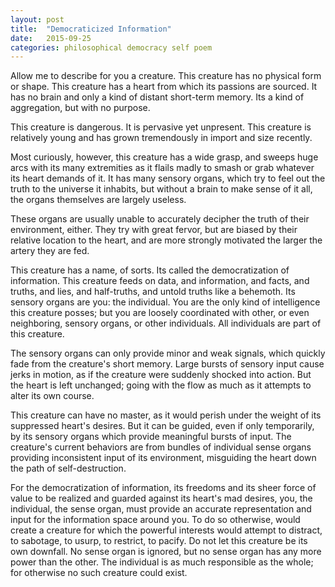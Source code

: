 ```yaml
---
layout: post
title:  "Democraticized Information"
date:   2015-09-25
categories: philosophical democracy self poem
---
```


Allow me to describe for you a creature. This creature has no physical form or shape. This creature has a heart from which its passions are sourced. It has no brain and only a kind of distant short-term memory. Its a kind of aggregation, but with no purpose.

This creature is dangerous. It is pervasive yet unpresent. This creature is relatively young and has grown tremendously in import and size recently.

Most curiously, however, this creature has a wide grasp, and sweeps huge arcs with its many extremities as it flails madly to smash or grab whatever its heart demands of it. It has many sensory organs, which try to feel out the truth to the universe it inhabits, but without a brain to make sense of it all, the organs themselves are largely useless.

These organs are usually unable to accurately decipher the truth of their environment, either. They try with great fervor, but are biased by their relative location to the heart, and are more strongly motivated the larger the artery they are fed.

This creature has a name, of sorts. Its called the democratization of information. This creature feeds on data, and information, and facts, and truths, and lies, and half-truths, and untold truths like a behemoth. Its sensory organs are you: the individual. You are the only kind of intelligence this creature posses; but you are loosely coordinated with other, or even neighboring, sensory organs, or other individuals. All individuals are part of this creature.

The sensory organs can only provide minor and weak signals, which quickly fade from the creature's short memory. Large bursts of sensory input cause jerks in motion, as if the creature were suddenly shocked into action. But the heart is left unchanged; going with the flow as much as it attempts to alter its own course.

This creature can have no master, as it would perish under the weight of its suppressed heart's desires. But it can be guided, even if only temporarily, by its sensory organs which provide meaningful bursts of input. The creature's current behaviors are from bundles of individual sense organs providing inconsistent input of its environment, misguiding the heart down the path of self-destruction.

For the democratization of information, its freedoms and its sheer force of value to be realized and guarded against its heart's mad desires, you, the individual, the sense organ, must provide an accurate representation and input for the information space around you. To do so otherwise, would create a creature for which the powerful interests would attempt to distract, to sabotage, to usurp, to restrict, to pacify. Do not let this creature be its own downfall. No sense organ is ignored, but no sense organ has any more power than the other. The individual is as much responsible as the whole; for otherwise no such creature could exist.